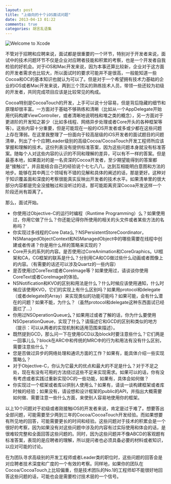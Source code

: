 ```yaml
---
layout: post
title: "上级向的十个iOS面试问题"
date: 2013-04-13 01:22
comments: true
categories: 胡言乱语集
---
```


![Welcome to Xcode](http://img.onevcat.com/2013/welcome-to-xcode.png)

不管对于招聘和应聘来说，面试都是很重要的一个环节，特别对于开发者来说，面试中的技术问题环节不仅是企业对应聘者技能和积累的考察，也是一个开发者自我检验的好机会。对于iOS和Mac开发来说，因为本事还算比较新，企业对于这方面的开发者需求也比较大，所以面试时的要求可能并不是很高，一般能知道一些Cocoa和OC的基本知识也就认为可以了。但是对于一个希望拥有技术力基础的企业的iOS或者Mac开发来说，两到三个顶尖的熟练技术人员，带领一些还较为初级的开发者，共同完成项目应该是比较常见的构成。

Cocoa特别是CocoaTouch的开发，上手可以说十分容易，但是背后隐藏的细节和原理却很丰富。一方面对于基础不够熟练和清晰（比如从一个AppDelegate开始用代码构建ViewController，或者清晰地说明栈和堆之类的概念），另一方面对于更进阶的开发知之甚少（比如多线程、网络异步处理或者Core开头的各种框架等等）。这些内容十分重要，但是可能现在一般的iOS开发者或多或少都在这些问题上存在薄弱。在这里我整理了一份面向于较高层级的iOS开发者的面试题目的问题清单，列出了十个应聘Leader级别的高级Cocoa/CocoaTouch开发工程师所应该掌握和理解的技术。这份列表没有提供标准答案，因为这些问题本身就没有标准答案。随每个人对这些内容的认识的不同和理解的差异，可以有不一样的答案。但是最基本地，如果面对的是一名资深的Cocoa开发者，至少期望能得到的答案都是“接触过”，并且能结合自己的经验说个七七八八，达到互相能明白意图和方法的地步。能够在其中两三个领域有不错的见解和具体的阐述的话，那是更好。这种对于知识覆盖面和深度的考察很能真实反映出开发者的技术水平。如果清单里的很大部分内容都是完全没接触过和没听过的话，那可能距离资深Cocoa开发这样一个阶段还尚有距离了。

那么，面试开始。

<!-- more -->

* 你使用过Objective-C的运行时编程（Runtime Programming）么？如果使用过，你用它做了什么？你还能记得你所使用的相关的头文件或者某些方法的名称吗？
* 你实现过多线程的Core Data么？NSPersistentStoreCoordinator，NSManagedObjectContext和NSManagedObject中的哪些需要在线程中创建或者传递？你是用什么样的策略来实现的？
* Core开头的系列的内容。是否使用过CoreAnimation和CoreGraphics。UI框架和CA，CG框架的联系是什么？分别用CA和CG做过些什么动画或者图像上的内容。（有需要的话还可以涉及Quartz的一些内容）
* 是否使用过CoreText或者CoreImage等？如果使用过，请谈谈你使用CoreText或者CoreImage的体验。
* NSNotification和KVO的区别和用法是什么？什么时候应该使用通知，什么时候应该使用KVO，它们的实现上有什么区别吗？如果用protocol和delegate（或者delegate的Array）来实现类似的功能可能吗？如果可能，会有什么潜在的问题？如果不能，为什么？（虽然protocol和delegate这种东西面试已经面烂了...）
* 你用过NSOperationQueue么？如果用过或者了解的话，你为什么要使用NSOperationQueue，实现了什么？请描述它和GCD的区别和类似的地方（提示：可以从两者的实现机制和适用范围来描述）。
* 既然提到GCD，那么问一下在使用GCD以及block时要注意些什么？它们两是一回事儿么？block在ARC中和传统的MRC中的行为和用法有没有什么区别，需要注意些什么？
* 您是否做过异步的网络处理和通讯方面的工作？如果有，能具体介绍一些实现策略么？
* 对于Objective-C，你认为它最大的优点和最大的不足是什么？对于不足之处，现在有没有可用的方法绕过这些不足来实现需求。如果可以的话，你有没有考虑或者实践过重新实现OC的一些功能，如果有，具体会如何做？
* 你实现过一个框架或者库以供别人使用么？如果有，请谈一谈构建框架或者库时候的经验；如果没有，请设想和设计框架的public的API，并指出大概需要如何做、需要注意一些什么方面，来使别人容易地使用你的框架。

以上10个问题对于初级或者刚接触iOS的开发者来说，肯定是过于难了。想要答出全部问题，可能需要至少两到三年的Cocoa/CocoaTouch开发经验。而如果想要有所见地的回答，可能需要更长的时间和经验。这些问题对于技术的积累会是一个很好的考察，因为如果没有对这些问题中涉及的内容有过实际使用和体会的话，是很难较完整和全面回答这些问题的。同时，因为这些问题并不像ABCD的客观题有标准答案，表现的是应聘者的理解，所以提问者也必须具备必要的材料或者知识，以应对可能的讨论。

在为团队寻求高级别的开发工程师或者Leader类的职位时，这些问题的回答会是对应聘者技术深度和广度的一个有效的考察。同样地，如果你的团队在Cocoa/CocoaTouch上比较偏重，但是技术团队的No.1的工程师却不能很好地回答这些问题的话，可能也会是需要检讨技术层的一个信号。